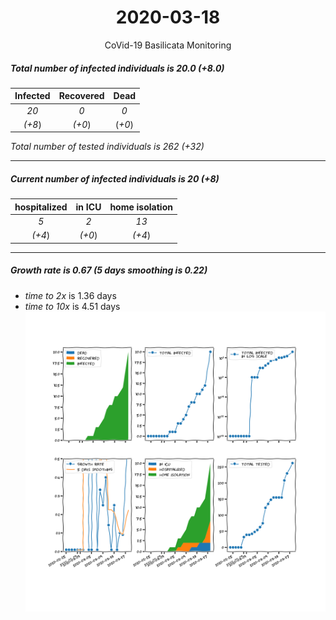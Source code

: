 <div align='center'>

# 2020-03-18
CoVid-19 Basilicata Monitoring
</div>

##### Total number of infected individuals is 20.0 (+8.0)
Infected | Recovered | Dead
:---: | :---: | :---:
*20* | *0* | *0*
*(+8*) | *(+0*) | (*+0*)

*Total number of tested individuals is 262 (+32)*
***
##### Current number of infected individuals is 20 (+8)
hospitalized | in ICU | home isolation
:---: | :---: | :---:
*5* |*2* |*13*
*(+4*) |*(+0*) |*(+4*)
***
##### Growth rate is 0.67 (5 days smoothing is 0.22)
- *time to 2x* is 1.36 days
- *time to 10x* is 4.51 days
![stats][stats]

[stats]: stats_Basilicata.png
